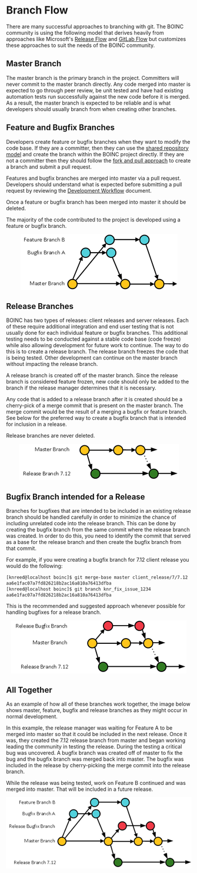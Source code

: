 
# Branch Flow
There are many successful approaches to branching with git.  The BOINC community is using the following model that derives heavily from approaches like Microsoft's [Release Flow](https://docs.microsoft.com/en-us/azure/devops/devops-at-microsoft/release-flow) and [GitLab Flow](https://docs.gitlab.com/ee/workflow/gitlab_flow.html) but customizes these approaches to suit the needs of the BOINC community. 

## Master Branch
The master branch is the primary branch in the project.  Committers will never commit to the master branch directly.  Any code merged into master is expected to go through peer review, be unit tested and have had existing automation tests run successfully against the new code before it is merged.  As a result, the master branch is expected to be reliable and is what developers should usually branch from when creating other branches.  

## Feature and Bugfix Branches
Developers create feature or bugfix branches when they want to modify the code base.  If they are a committer, then they can use the [shared repository model](https://gist.github.com/seshness/3943237) and create the branch within the BOINC project directly.  If they are not a committer then they should follow the [fork and pull approach](https://gist.github.com/Chaser324/ce0505fbed06b947d962) to create a branch and submit a pull request.

Features and bugfix branches are merged into master via a pull request.  Developers should understand what is expected before submitting a pull request by reviewing the [Development Workflow](Development_Workflow.md) document.  

Once a feature or bugfix branch has been merged into master it should be deleted.

The majority of the code contributed to the project is developed using a feature or bugfix branch.

<p align="center">
<img src="images/FeatureBranch.png" alt="Diagram of Feature and Normal Bugfix Branches"/>
</p>

## Release Branches
BOINC has two types of releases: client releases and server releases.  Each of these require additional integration and end user testing that is not usually done for each individual feature or bugfix branches.  This additional testing needs to be conducted against a stable code base (code freeze) while also allowing development for future work to continue.  The way to do this is to create a release branch.  The release branch freezes the code that is being tested.  Other development can continue on the master branch without impacting the release branch.

A release branch is created off of the master branch.  Since the release branch is considered feature frozen, new code should only be added to the branch if the release manager determines that it is necessary.  

Any code that is added to a release branch after it is created should be a cherry-pick of a merge commit that is present on the master branch.  The merge commit would be the result of a merging a bugfix or feature branch.  See below for the preferred way to create a bugfix branch that is intended for inclusion in a release.

Release branches are never deleted.

<p align="center">
<img src="images/ReleaseBranch.png" alt="Diagram of a Release Branch"/>
</p>

## Bugfix Branch intended for a Release
Branches for bugfixes that are intended to be included in an existing release branch should be handled carefully in order to minimize the chance of including unrelated code into the release branch.  This can be done by creating the bugfix branch from the same commit where the release branch was created.  In order to do this, you need to identify the commit that served as a base for the release branch and then create the bugfix branch from that commit.

For example, if you were creating a bugfix branch for 7.12 client release you would do the following:
```
[knreed@localhost boinc]$ git merge-base master client_release/7/7.12
aa6e1fac07a7fd826218b2ac16a810a76413dfba
[knreed@localhost boinc]$ git branch knr_fix_issue_1234 aa6e1fac07a7fd826218b2ac16a810a76413dfba
```

This is the recommended and suggested approach whenever possible for handling bugfixes for a release branch.

<p align="center">
<img src="images/BugfixBranch.png" alt="Diagram of a Bugfix Branch intended for a Release"/>
</p>

## All Together
As an example of how all of these branches work together, the image below shows master, feature, bugfix and release branches as they might occur in normal development.  

In this example, the release manager was waiting for Feature A to be merged into master so that it could be included in the next release.  Once it was, they created the 7.12 release branch from master and began working leading the community in testing the release.  During the testing a critical bug was uncovered.  A bugfix branch was created off of master to fix the bug and the bugfix branch was merged back into master.  The bugfix was included in the release by cherry-picking the merge commit into the release branch.

While the release was being tested, work on Feature B continued and was merged into master.  That will be included in a future release.

<p align="center">
<img src="images/AllBranches.png" alt="Diagram of a multiple branches"/>
</p>
